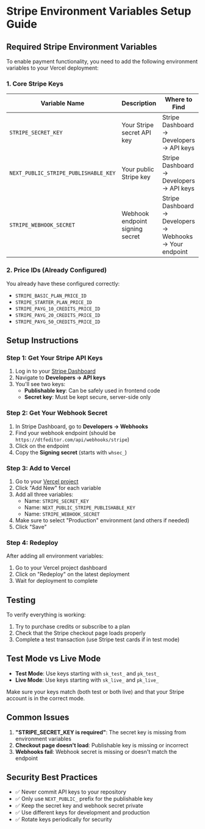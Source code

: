# Stripe Environment Variables Setup Guide

## Required Stripe Environment Variables

To enable payment functionality, you need to add the following environment variables to your Vercel deployment:

### 1. Core Stripe Keys

| Variable Name | Description | Where to Find | Example Format |
|--------------|-------------|---------------|----------------|
| `STRIPE_SECRET_KEY` | Your Stripe secret API key | Stripe Dashboard → Developers → API keys | `sk_live_51H...` or `sk_test_51H...` |
| `NEXT_PUBLIC_STRIPE_PUBLISHABLE_KEY` | Your public Stripe key | Stripe Dashboard → Developers → API keys | `pk_live_51H...` or `pk_test_51H...` |
| `STRIPE_WEBHOOK_SECRET` | Webhook endpoint signing secret | Stripe Dashboard → Developers → Webhooks → Your endpoint | `whsec_...` |

### 2. Price IDs (Already Configured)

You already have these configured correctly:
- `STRIPE_BASIC_PLAN_PRICE_ID`
- `STRIPE_STARTER_PLAN_PRICE_ID`
- `STRIPE_PAYG_10_CREDITS_PRICE_ID`
- `STRIPE_PAYG_20_CREDITS_PRICE_ID`
- `STRIPE_PAYG_50_CREDITS_PRICE_ID`

## Setup Instructions

### Step 1: Get Your Stripe API Keys

1. Log in to your [Stripe Dashboard](https://dashboard.stripe.com)
2. Navigate to **Developers → API keys**
3. You'll see two keys:
   - **Publishable key**: Can be safely used in frontend code
   - **Secret key**: Must be kept secure, server-side only

### Step 2: Get Your Webhook Secret

1. In Stripe Dashboard, go to **Developers → Webhooks**
2. Find your webhook endpoint (should be `https://dtfeditor.com/api/webhooks/stripe`)
3. Click on the endpoint
4. Copy the **Signing secret** (starts with `whsec_`)

### Step 3: Add to Vercel

1. Go to your [Vercel project](https://vercel.com/s2-transfers/dtf-editor/settings/environment-variables)
2. Click "Add New" for each variable
3. Add all three variables:
   - Name: `STRIPE_SECRET_KEY`
   - Name: `NEXT_PUBLIC_STRIPE_PUBLISHABLE_KEY`
   - Name: `STRIPE_WEBHOOK_SECRET`
4. Make sure to select "Production" environment (and others if needed)
5. Click "Save"

### Step 4: Redeploy

After adding all environment variables:
1. Go to your Vercel project dashboard
2. Click on "Redeploy" on the latest deployment
3. Wait for deployment to complete

## Testing

To verify everything is working:
1. Try to purchase credits or subscribe to a plan
2. Check that the Stripe checkout page loads properly
3. Complete a test transaction (use Stripe test cards if in test mode)

## Test Mode vs Live Mode

- **Test Mode**: Use keys starting with `sk_test_` and `pk_test_`
- **Live Mode**: Use keys starting with `sk_live_` and `pk_live_`

Make sure your keys match (both test or both live) and that your Stripe account is in the correct mode.

## Common Issues

1. **"STRIPE_SECRET_KEY is required"**: The secret key is missing from environment variables
2. **Checkout page doesn't load**: Publishable key is missing or incorrect
3. **Webhooks fail**: Webhook secret is missing or doesn't match the endpoint

## Security Best Practices

- ✅ Never commit API keys to your repository
- ✅ Only use `NEXT_PUBLIC_` prefix for the publishable key
- ✅ Keep the secret key and webhook secret private
- ✅ Use different keys for development and production
- ✅ Rotate keys periodically for security